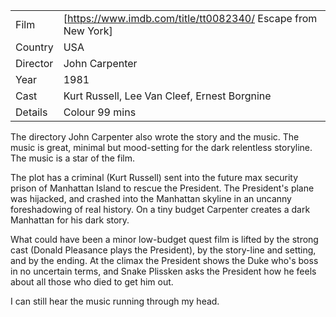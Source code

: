 | | |
|-|-|
Film|[https://www.imdb.com/title/tt0082340/ Escape from New York]
Country|USA
Director|John Carpenter
Year|1981
Cast|Kurt Russell, Lee Van Cleef, Ernest Borgnine
Details|Colour 99 mins

The directory John Carpenter also wrote the story and the music.
The music is great, minimal but mood-setting for the dark relentless
storyline.  The music is a star of the film.

The plot has a criminal (Kurt Russell) sent into the future max security prison of
Manhattan Island to rescue the President.  The President's plane was
hijacked, and crashed into the Manhattan skyline in an uncanny
foreshadowing of real history.  On a tiny budget Carpenter
creates a dark Manhattan for his dark story.

What could have been a minor low-budget quest film is lifted by the
strong cast (Donald Pleasance plays the President), by the story-line
and setting, and by the ending.  At the climax the President shows the
Duke who's boss in no uncertain terms, and Snake Plissken asks the
President how he feels about all those who died to get him out.

I can still hear the music running through my head.
